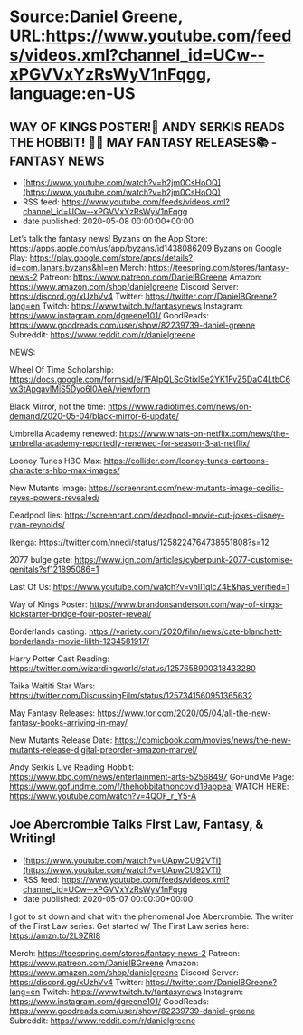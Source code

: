 # Source:Daniel Greene, URL:https://www.youtube.com/feeds/videos.xml?channel_id=UCw--xPGVVxYzRsWyV1nFqgg, language:en-US

## WAY OF KINGS POSTER!👑 ANDY SERKIS READS THE HOBBIT! 🧝‍♀️ MAY FANTASY RELEASES📚 - FANTASY NEWS
 - [https://www.youtube.com/watch?v=h2jm0CsHoOQ](https://www.youtube.com/watch?v=h2jm0CsHoOQ)
 - RSS feed: https://www.youtube.com/feeds/videos.xml?channel_id=UCw--xPGVVxYzRsWyV1nFqgg
 - date published: 2020-05-08 00:00:00+00:00

Let’s talk the fantasy news!
Byzans on the App Store: https://apps.apple.com/us/app/byzans/id1438086209
Byzans on Google Play: https://play.google.com/store/apps/details?id=com.lanars.byzans&hl=en
Merch: https://teespring.com/stores/fantasy-news-2
Patreon: https://www.patreon.com/DanielBGreene
Amazon: https://www.amazon.com/shop/danielgreene
Discord Server: https://discord.gg/xUzhVv4
Twitter: https://twitter.com/DanielBGreene?lang=en
Twitch: https://www.twitch.tv/fantasynews
Instagram: https://www.instagram.com/dgreene101/
GoodReads: https://www.goodreads.com/user/show/82239739-daniel-greene
Subreddit: https://www.reddit.com/r/danielgreene

NEWS:

Wheel Of Time Scholarship: https://docs.google.com/forms/d/e/1FAIpQLScGtixl9e2YK1FvZ5DaC4LtbC6vx3tApgavlMiS5Dyo6I0AeA/viewform

Black Mirror, not the time: https://www.radiotimes.com/news/on-demand/2020-05-04/black-mirror-6-update/

Umbrella Academy renewed: https://www.whats-on-netflix.com/news/the-umbrella-academy-reportedly-renewed-for-season-3-at-netflix/

Looney Tunes HBO Max: https://collider.com/looney-tunes-cartoons-characters-hbo-max-images/

New Mutants Image: https://screenrant.com/new-mutants-image-cecilia-reyes-powers-revealed/

Deadpool lies: https://screenrant.com/deadpool-movie-cut-jokes-disney-ryan-reynolds/

Ikenga: https://twitter.com/nnedi/status/1258224764738551808?s=12

2077 bulge gate: https://www.ign.com/articles/cyberpunk-2077-customise-genitals?sf121895086=1

Last Of Us: https://www.youtube.com/watch?v=vhII1qlcZ4E&has_verified=1

Way of Kings Poster: https://www.brandonsanderson.com/way-of-kings-kickstarter-bridge-four-poster-reveal/

Borderlands casting: https://variety.com/2020/film/news/cate-blanchett-borderlands-movie-lilith-1234581917/

Harry Potter Cast Reading: https://twitter.com/wizardingworld/status/1257658900318433280

Taika Waititi Star Wars: https://twitter.com/DiscussingFilm/status/1257341560951365632

May Fantasy Releases: https://www.tor.com/2020/05/04/all-the-new-fantasy-books-arriving-in-may/

New Mutants Release Date: https://comicbook.com/movies/news/the-new-mutants-release-digital-preorder-amazon-marvel/

Andy Serkis Live Reading Hobbit: https://www.bbc.com/news/entertainment-arts-52568497
GoFundMe Page: https://www.gofundme.com/f/thehobbitathoncovid19appeal
WATCH HERE: https://www.youtube.com/watch?v=4QOF_r_Y5-A

## Joe Abercrombie Talks First Law, Fantasy, & Writing!
 - [https://www.youtube.com/watch?v=UApwCU92VTI](https://www.youtube.com/watch?v=UApwCU92VTI)
 - RSS feed: https://www.youtube.com/feeds/videos.xml?channel_id=UCw--xPGVVxYzRsWyV1nFqgg
 - date published: 2020-05-07 00:00:00+00:00

I got to sit down and chat with the phenomenal Joe Abercrombie. The writer of the First Law series.
Get started w/ The First Law series here: https://amzn.to/2L9ZRI8

Merch: https://teespring.com/stores/fantasy-news-2
Patreon: https://www.patreon.com/DanielBGreene
Amazon: https://www.amazon.com/shop/danielgreene
Discord Server: https://discord.gg/xUzhVv4
Twitter: https://twitter.com/DanielBGreene?lang=en
Twitch: https://www.twitch.tv/fantasynews
Instagram: https://www.instagram.com/dgreene101/
GoodReads: https://www.goodreads.com/user/show/82239739-daniel-greene
Subreddit: https://www.reddit.com/r/danielgreene

